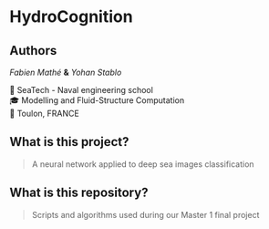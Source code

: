 # HydroCognition

## Authors
*Fabien Mathé* **&** *Yohan Stablo*

🏫 SeaTech - Naval engineering school  
🎓 Modelling and Fluid-Structure Computation  
📍 Toulon, FRANCE

## What is this project?
> A neural network applied to deep sea images classification

## What is this repository?
> Scripts and algorithms used during our Master 1 final project
